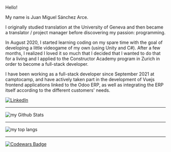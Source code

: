 Hello!

My name is Juan Miguel Sánchez Arce.

I originally studied translation at the University of Geneva and then became a translator / project manager before discovering my passion: programming.

In August 2020, I started learning coding on my spare time with the goal of developing a little videogame of my own (using Unity and C#). 
After a few months, I realized I loved it so much that I decided that I wanted to do that for a living and I applied to the Constructor Academy program in Zurich in order to become a full-stack developer.

I have been working as a full-stack developer since September 2021 at camptocamp, and have actively taken part in the development of Vuejs frontend applications linked to the Odoo ERP, as well as integrating the ERP itself according to the different customers' needs.

<a href="https://www.linkedin.com/in/jumisanar/" target="_blank"><img src="https://img.shields.io/badge/LinkedIn-%230077B5.svg?&style=flat-square&logo=linkedin&logoColor=white" alt="LinkedIn"></a>

----------

<img align="center" src="https://github-readme-stats.vercel.app/api?username=JuMiSanAr&include_all_commits=true&count_private=true&show_icons=true&theme=transparent&show=prs_merged,prs_merged_percentage&hide=stars,issues" alt="my Github Stats"/>

----------

<img align="center" src="https://github-readme-stats.vercel.app/api/top-langs?username=JuMiSanAr&show_icons=true&locale=en&layout=donut&theme=transparent&hide=c%23,HLSL,ShaderLab,ASP.NET&size_weight=0.5&count_weight=0.5" alt="my top langs" />

----------

[![Codewars Badge](https://www.codewars.com/users/JMWilliems/badges/large)](https://www.codewars.com/users/JMWilliems)
